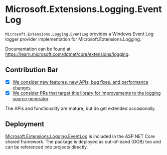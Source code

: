 # Microsoft.Extensions.Logging.EventLog

`Microsoft.Extensions.Logging.EventLog` provides a Windows Event Log logger provider implementation for Microsoft.Extensions.Logging.

Documentation can be found at https://learn.microsoft.com/dotnet/core/extensions/logging.

## Contribution Bar
- [x] [We consider new features, new APIs, bug fixes, and performance changes](/src/libraries/README.md#primary-bar)
- [x] [We consider PRs that target this library for improvements to the logging source generator](/src/libraries/README.md#secondary-bars)

The APIs and functionality are mature, but do get extended occasionally.

## Deployment
[Microsoft.Extensions.Logging.EventLog](https://www.nuget.org/packages/Microsoft.Extensions.Logging.EventLog) is included in the ASP.NET Core shared framework. The package is deployed as out-of-band (OOB) too and can be referenced into projects directly.